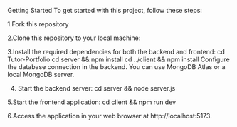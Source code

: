Getting Started
To get started with this project, follow these steps:

1.Fork this repository

2.Clone this repository to your local machine:

3.Install the required dependencies for both the backend and frontend:
cd Tutor-Portfolio
cd server && npm install
cd ../client && npm install
Configure the database connection in the backend. You can use MongoDB Atlas or a local MongoDB server.

4. Start the backend server:
cd server && node server.js

5.Start the frontend application:
cd client && npm run dev

6.Access the application in your web browser at http://localhost:5173.
